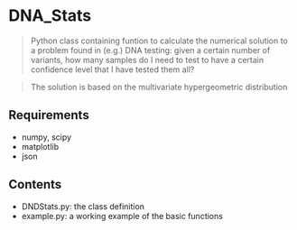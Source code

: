# DNA_Stats

> Python class containing funtion to calculate the numerical solution to a problem found in (e.g.) DNA testing: given a certain number of variants, how many samples do I need to test to have a certain confidence level that I have tested them all?

> The solution is based on the multivariate hypergeometric distribution

## Requirements
- numpy, scipy
- matplotlib
- json

## Contents
- DNDStats.py: the class definition
- example.py: a working example of the basic functions
